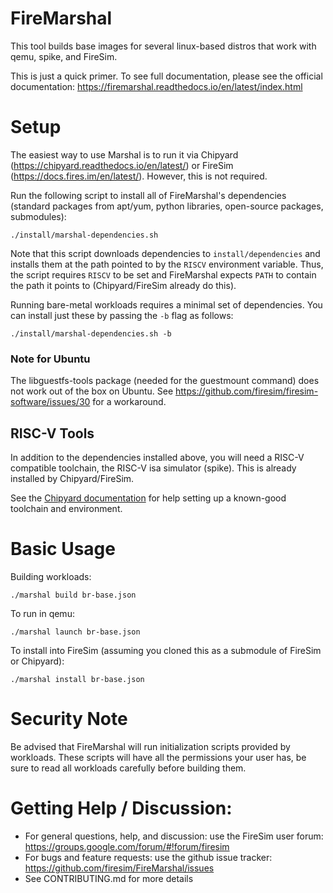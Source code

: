 FireMarshal
==================================

This tool builds base images for several linux-based distros that work with qemu,
spike, and FireSim.

This is just a quick primer. To see full documentation, please see the official
documentation:
https://firemarshal.readthedocs.io/en/latest/index.html

# Setup

The easiest way to use Marshal is to run it via Chipyard
(https://chipyard.readthedocs.io/en/latest/) or FireSim
(https://docs.fires.im/en/latest/). However, this is not required. 

Run the following script to install all of FireMarshal's dependencies (standard packages from apt/yum, python libraries, open-source packages, submodules):

```
./install/marshal-dependencies.sh
```

Note that this script downloads dependencies to `install/dependencies` and installs them at the path pointed to by the `RISCV` environment variable. Thus, the script requires `RISCV` to be set and FireMarshal expects `PATH` to contain the path it points to (Chipyard/FireSim already do this).

Running bare-metal workloads requires a minimal set of dependencies. You can install just these by passing the `-b` flag as follows:

```
./install/marshal-dependencies.sh -b
```

### Note for Ubuntu
The libguestfs-tools package (needed for the guestmount command) does not work
out of the box on Ubuntu. See
https://github.com/firesim/firesim-software/issues/30 for a workaround.

## RISC-V Tools
In addition to the dependencies installed above, you will need a RISC-V compatible toolchain, the RISC-V isa simulator (spike). This is already installed by Chipyard/FireSim.

See the [Chipyard documentation](https://chipyard.readthedocs.io/en/latest/Chipyard-Basics/Initial-Repo-Setup.html#building-a-toolchain)
for help setting up a known-good toolchain and environment.

# Basic Usage

Building workloads:

    ./marshal build br-base.json

To run in qemu:

    ./marshal launch br-base.json

To install into FireSim (assuming you cloned this as a submodule of FireSim or Chipyard):

    ./marshal install br-base.json

# Security Note
Be advised that FireMarshal will run initialization scripts provided by
workloads. These scripts will have all the permissions your user has, be sure
to read all workloads carefully before building them.

# Getting Help / Discussion:
* For general questions, help, and discussion: use the FireSim user forum: https://groups.google.com/forum/#!forum/firesim
* For bugs and feature requests: use the github issue tracker: https://github.com/firesim/FireMarshal/issues
* See CONTRIBUTING.md for more details
